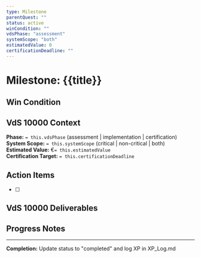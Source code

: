 ```yaml
---
type: Milestone
parentQuest: ""
status: active
winCondition: ""
vdsPhase: "assessment"
systemScope: "both"
estimatedValue: 0
certificationDeadline: ""
---
```


# Milestone: {{title}}

## Win Condition
<!-- Clear VdS 10000 deliverable and success criteria -->

## VdS 10000 Context
**Phase:** `= this.vdsPhase` (assessment | implementation | certification)  
**System Scope:** `= this.systemScope` (critical | non-critical | both)  
**Estimated Value:** €`= this.estimatedValue`  
**Certification Target:** `= this.certificationDeadline`

## Action Items
- [ ] 

## VdS 10000 Deliverables
<!-- Specific documents/artifacts required by VdS 10000 standard -->

## Progress Notes

---

**Completion:** Update status to "completed" and log XP in XP_Log.md